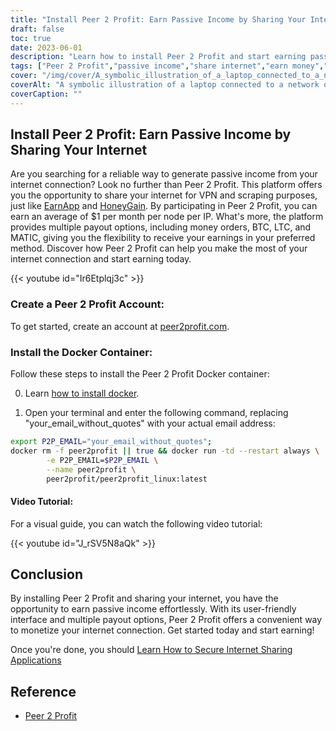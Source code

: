 ```yaml
---
title: "Install Peer 2 Profit: Earn Passive Income by Sharing Your Internet"
draft: false
toc: true
date: 2023-06-01
description: "Learn how to install Peer 2 Profit and start earning passive income by sharing your internet connection for VPN and scraping purposes, with an average monthly earnings of $1 per node per IP."
tags: ["Peer 2 Profit","passive income","share internet","earn money","VPN","scraping","earn online","payout options","money orders","BTC","LTC","MATIC","Docker container","installation tutorial","internet connection","earnings","make money","online income","monetize internet","earn from home","network sharing","earn from internet","earn from sharing","earn effortlessly","boost earnings","earn from VPN","earn from scraping","earn from Peer 2 Profit","internet monetization","passive income generation","earn from network sharing"]
cover: "/img/cover/A_symbolic_illustration_of_a_laptop_connected_to_a_network.png"
coverAlt: "A symbolic illustration of a laptop connected to a network of interconnected nodes, representing the concept of sharing internet for passive income generation."
coverCaption: ""
---
```


## Install Peer 2 Profit: Earn Passive Income by Sharing Your Internet

Are you searching for a reliable way to generate passive income from your internet connection? Look no further than Peer 2 Profit. This platform offers you the opportunity to share your internet for VPN and scraping purposes, just like [EarnApp](https://simeononsecurity.ch/other/install-earnapp-easily-using-docker/) and [HoneyGain](https://simeononsecurity.ch/other/install-honeygain-easily-using-docker/). By participating in Peer 2 Profit, you can earn an average of $1 per month per node per IP. What's more, the platform provides multiple payout options, including money orders, BTC, LTC, and MATIC, giving you the flexibility to receive your earnings in your preferred method. Discover how Peer 2 Profit can help you make the most of your internet connection and start earning today.

{{< youtube id="Ir6Etplqj3c" >}}

### Create a Peer 2 Profit Account:
To get started, create an account at [peer2profit.com](https://p2pr.me/16538445386293aa3aaec4e).

### Install the Docker Container:
Follow these steps to install the Peer 2 Profit Docker container:

0. Learn [how to install docker](https://simeononsecurity.ch/other/creating-profitable-low-powered-crypto-miners/#installing-docker).

1. Open your terminal and enter the following command, replacing "your_email_without_quotes" with your actual email address:
```bash
export P2P_EMAIL="your_email_without_quotes";
docker rm -f peer2profit || true && docker run -td --restart always \
        -e P2P_EMAIL=$P2P_EMAIL \
        --name peer2profit \
        peer2profit/peer2profit_linux:latest
```

#### Video Tutorial:
For a visual guide, you can watch the following video tutorial:

{{< youtube id="J_rSV5N8aQk" >}}

## Conclusion
By installing Peer 2 Profit and sharing your internet, you have the opportunity to earn passive income effortlessly. With its user-friendly interface and multiple payout options, Peer 2 Profit offers a convenient way to monetize your internet connection. Get started today and start earning!

Once you're done, you should [Learn How to Secure Internet Sharing Applications](https://simeononsecurity.ch/other/how-to-secure-internet-sharing-applications/)

## Reference
- [Peer 2 Profit](https://p2pr.me/16538445386293aa3aaec4e)